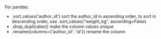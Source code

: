 For pandas:

- .sort_values('author_id') sort the author_id in ascending order, to sort in descending order, use .sort_values("weight_kg", ascending=False)
- .drop_duplicates() make the column values unique
- .rename(columns={'author_id': 'id'}) rename the column
